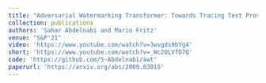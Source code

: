 ```yaml
---
title: "Adversarial Watermarking Transformer: Towards Tracing Text Provenance with Data Hiding"
collection: publications
authors: 'Sahar Abdelnabi and Mario Fritz'
venue: "S&P'21"
video: 'https://www.youtube.com/watch?v=3wvgds9bYg4' 
short: 'https://www.youtube.com/watch?v=_Wc2OLVfD7Q'
code: 'https://github.com/S-Abdelnabi/awt'
paperurl: 'https://arxiv.org/abs/2009.03015'
---
```

